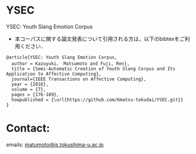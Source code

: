 # YSEC
YSEC: Youth Slang Emotion Corpus

- 本コーパスに関する論文発表について引用される方は，以下のbibtexをご利用ください．

```
@article{YSEC: Youth Slang Emotion Corpus,
  author = Kazuyuki， Matsumoto and Fuji, Ren},
  title = {Semi-Automatic Creation of Youth Slang Corpus and Its Application to Affective Computing},
  journal={IEEE Transactions on Affective Computing},
  year = {2016},
  volume = {7},
  pages = {176-189},
  howpublished = {\url{https://github.com/Kmatsu-tokudai/YSEC.git}}
}
```

# Contact:
emails: matumoto@is.tokushima-u.ac.jp
